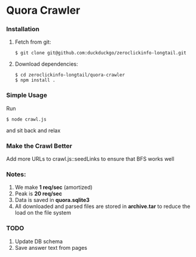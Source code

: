 # Quora Crawler

### Installation

1. Fetch from git:

    ```
    $ git clone git@github.com:duckduckgo/zeroclickinfo-longtail.git
    ```

2. Download dependencies:

    ```
    $ cd zeroclickinfo-longtail/quora-crawler
    $ npm install .
    ```

### Simple Usage

Run
```
$ node crawl.js
```
and sit back and relax

### Make the Crawl Better

Add more URLs to crawl.js::seedLinks to ensure that BFS works well

### Notes:

1. We make **1 req/sec** (amortized)
2. Peak is **20 req/sec**
3. Data is saved in **quora.sqlite3**
4. All downloaded and parsed files are stored in **archive.tar** to reduce the load on the file system

### TODO

1. Update DB schema
2. Save answer text from pages
